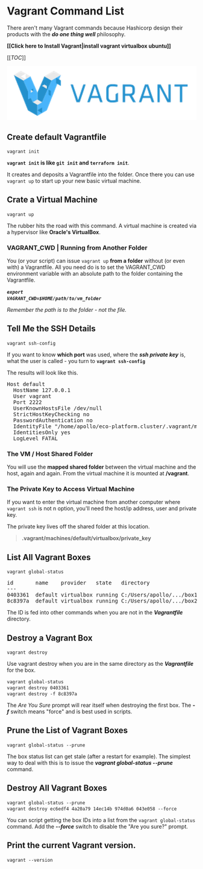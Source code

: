 
# Vagrant Command List

There aren't many Vagrant commands because Hashicorp design their products with the ***do one thing well*** philosophy.

**[[Click here to Install Vagrant|install vagrant virtualbox ubuntu]]**

[[_TOC_]]


![vagrant logo](/media/vagrant-logo-horizontal.png "HashiCorp Vagrant Logo")

## Create default Vagrantfile

```
vagrant init
```

**<code>vagrant init</code> is like <code>git init</code> and <code>terraform init</code>**.

It creates and deposits a Vagrantfile into the folder. Once there you can use <code>vagrant up</code> to start up your new basic virtual machine.


## Crate a Virtual Machine

```
vagrant up
```

The rubber hits the road with this command. A virtual machine is created via a hypervisor like **Oracle's VirtualBox**.

### VAGRANT_CWD | Running from Another Folder

You (or your script) can issue <code>vagrant up</code> **from a folder** without (or even with) a Vagrantfile. All you need do is to set the VAGRANT_CWD environment variable with an absolute path to the folder containing the Vagrantfile.

***<code>export VAGRANT_CWD=$HOME/path/to/vm_folder</code>***

*Remember the path is to the folder - not the file.*


## Tell Me the SSH Details

```
vagrant ssh-config
```

If you want to know **which port** was used, where the ***ssh private key*** is, what the user is called - you turn to **<code>vagrant ssh-config</code>**

The results will look like this.

<pre>
Host default
  HostName 127.0.0.1
  User vagrant
  Port 2222
  UserKnownHostsFile /dev/null
  StrictHostKeyChecking no
  PasswordAuthentication no
  IdentityFile "/home/apollo/eco-platform.cluster/.vagrant/machines/default/virtualbox/private_key"
  IdentitiesOnly yes
  LogLevel FATAL
</pre>

### The VM / Host Shared Folder

You will use the **mapped shared folder** between the virtual machine and the host, again and again.
From the virtual machine it is mounted at **/vagrant**.

### The Private Key to Access Virtual Machine

If you want to enter the virtual machine from another computer where <code>vagrant ssh</code> is not n option, you'll need the host/ip address, user and private key.

The private key lives off the shared folder at this location.

> **.vagrant/machines/default/virtualbox/private_key**


## List All Vagrant Boxes

```
vagrant global-status
```

<pre>
id       name    provider   state   directory
---
0403361  default virtualbox running C:/Users/apollo/.../box1
8c8397a  default virtualbox running C:/Users/apollo/.../box2
</pre>

The ID is fed into other commands when you are not in the ***Vagrantfile*** directory.


## Destroy a Vagrant Box

```
vagrant destroy
```

Use vagrant destroy when you are in the same directory as the ***Vagrantfile*** for the box.

```
vagrant global-status
vagrant destroy 0403361
vagrant destroy -f 8c8397a
```

The *Are You Sure* prompt will rear itself when destroying the first box. The ***-f*** switch means "force" and is best used in scripts.


## Prune the List of Vagrant Boxes

```
vagrant global-status --prune
```

The box status list can get stale (after a restart for example). The simplest way to deal with this is to issue the ***vagrant global-status --prune*** command.


## Destroy All Vagrant Boxes
```
vagrant global-status --prune
vagrant destroy ec6edf4 4a20a79 14ec14b 974d0a6 043e058 --force
```

You can script getting the box IDs into a list from the `vagrant global-status` command.
Add the ***--force*** switch to disable the "Are you sure?" prompt.


## Print the current Vagrant version.

```
vagrant --version
```
